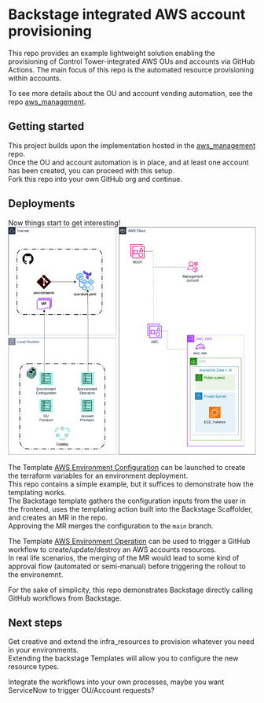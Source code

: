 # Backstage integrated AWS account provisioning
This repo provides an example lightweight solution enabling the provisioning of Control Tower-integrated AWS OUs and accounts via GitHub Actions.
The main focus of this repo is the automated resource provisioning within accounts.

To see more details about the OU and account vending automation, see the repo [aws_management](https://github.com/tamer84/aws_management).

## Getting started
This project builds upon the implementation hosted in the  [aws_management](https://github.com/tamer84/aws_management) repo.  
Once the OU and account automation is in place, and at least one account has been created, you can proceed with this setup.  
Fork this repo into your own GitHub org and continue.

## Deployments
Now things start to get interesting!  
![EnvironmentProvision](diagrams/AWS_Automation_GitHub-EnvironmentProvision.drawio.png)

The Template [AWS Environment Configuration](.backstage/templates/aws-environment-provision.yaml) can be launched to create the terraform variables for an environment deployment.  
This repo contains a simple example, but it suffices to demonstrate how the templating works.  
The Backstage template gathers the configuration inputs from the user in the frontend, uses the templating action built into the Backstage Scaffolder, and creates an MR in the repo.  
Approving the MR merges the configuration to the `main` branch.  

The Template [AWS Environment Operation](.backstage/templates/aws-environment-operation.yaml) can be used to trigger a GitHub workflow to create/update/destroy an AWS accounts resources.  
In real life scenarios, the merging of the MR would lead to some kind of approval flow (automated or semi-manual) before triggering the rollout to the environemnt.  

For the sake of simplicity, this repo demonstrates Backstage directly calling GitHub workflows from Backstage.

## Next steps
Get creative and extend the infra_resources to provision whatever you need in your environments.  
Extending the backstage Templates will allow you to configure the new resource types.  

Integrate the workflows into your own processes, maybe you want ServiceNow to trigger OU/Account requests?
